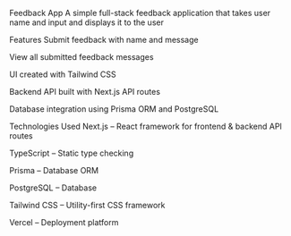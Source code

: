 Feedback App
A simple full-stack feedback application that takes user name and input and displays it to the user

Features
Submit feedback with name and message

View all submitted feedback messages

UI created with Tailwind CSS

Backend API built with Next.js API routes

Database integration using Prisma ORM and PostgreSQL

Technologies Used
Next.js – React framework for frontend & backend API routes

TypeScript – Static type checking

Prisma – Database ORM

PostgreSQL – Database

Tailwind CSS – Utility-first CSS framework

Vercel – Deployment platform
